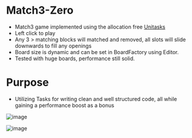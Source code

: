 # Match3-Zero
- Match3 game implemented using the allocation free [Unitasks](https://github.com/Cysharp/UniTask)
- Left click to play
- Any 3 > matching blocks will matched and removed, all slots will slide downwards to fill any openings
- Board size is dynamic and can be set in BoardFactory using Editor.
- Tested with huge boards, performance still solid.  

# Purpose
- Utilizing Tasks for writing clean and well structured code, all while gaining a performance boost as a bonus

![image](https://user-images.githubusercontent.com/23138388/204269516-e7ddf039-f7d6-463e-abd5-5078ac61f26f.png)

![image](https://user-images.githubusercontent.com/23138388/204270386-75b43dae-fb30-4317-82e7-dac44e77184b.png)

